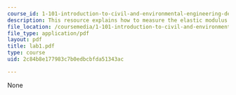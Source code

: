 ```yaml
---
course_id: 1-101-introduction-to-civil-and-environmental-engineering-design-i-fall-2005
description: This resource explains how to measure the elastic modulus of steel.
file_location: /coursemedia/1-101-introduction-to-civil-and-environmental-engineering-design-i-fall-2005/2c84b8e177983c7b0edbcbfda51343ac_lab1.pdf
file_type: application/pdf
layout: pdf
title: lab1.pdf
type: course
uid: 2c84b8e177983c7b0edbcbfda51343ac

---
```

None